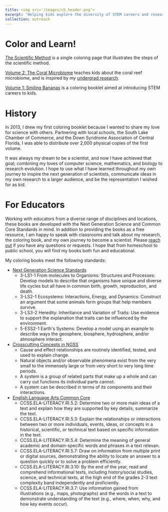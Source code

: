 ```yaml
---
title: <img src='/images/cb_header.png'>
excerpt: "Helping kids explore the diversity of STEM careers and research."
collection: outreach
---
```

<head>
<!-- Global site tag (gtag.js) - Google Analytics -->
<script async src="https://www.googletagmanager.com/gtag/js?id=UA-174576010-1"></script>
<script>
  window.dataLayer = window.dataLayer || [];
  function gtag(){dataLayer.push(arguments);}
  gtag('js', new Date());

  gtag('config', 'UA-174576010-1');
</script>
</head>

# Color and Learn!
[The Scientific Method](/files/scientificmethod.pdf) is a single coloring page that illustrates the steps of the scientific method.

[Volume 2: The Coral Microbiome](/files/cb_coralmicrobiome.pdf) teaches kids about the coral reef microbiome, and is inspired by my [undergrad research](http://www.sciencemaya.com/portfolio/2_coralmicrobiome/).

[Volume 1: Smiling Bananas](/files/SB_coloringbook.pdf) is a coloring booklet aimed at introducing STEM careers to kids.

# History
In 2013, I drew my first coloring booklet because I wanted to share my love for science with others. Partnering with local schools, the South Lake Chamber of Commerce, and the Down Syndrome Association of Central Florida, I was able to distribute over 2,000 physical copies of the first volume.

It was always my dream to be a scientist, and now I have achieved that goal; combining my loves of computer science, mathematics, and biology to research evolution. I hope to use what I have learned throughout my own journey to inspire the next generation of scientists, communicate ideas in my own research to a larger audience, and be the representation I wished for as kid.

# For Educators
Working with educators from a diverse range of disciplines and locations, these books are developed with the Next Generation Science and Common Core Standards in mind. In addition to providing the books as a free resource, I am happy to speak with classrooms and talk about my research, the coloring book, and my own journey to become a scientist. Please [reach out](mailto:maya_weissman@brown.edu) if you have any questions or requests. I hope that from homeschool to public school, you will find my books both fun and educational.

My coloring books meet the following standards:
* [Next Generation Science Standards](https://www.nextgenscience.org/search-standards?keys=&tid%5B%5D=102)
  * 3-LS1-1 From molecules to Organisms: Structures and Processes: Develop models to describe that organisms have unique and diverse life cycles but all have in common birth, growth, reproduction, and death.
  * 3-LS2-1 Ecosystems: Interactions, Energy, and Dynamics: Construct an argument that some animals form groups that help members survive.
  * 3-LS3-2 Heredity: Inheritance and Variation of Traits: Use evidence to support the explanation that traits can be influenced by the environment.
  * 5-ESS2-1 Earth's Systems: Develop a model using an example to describe ways the geosphere, biosphere, hydrosphere, and/or atmosphere interact.
* [Crosscutting Concepts in NGSS](https://static.nsta.org/ngss/MatrixOfCrosscuttingConcepts.pdf)
  * Cause and effect relationships are routinely identified, tested, and used to explain change. 
  * Natural objects and/or observable phenomena exist from the very small to the immensely large or from very short to very long time periods.
  * A system is a group of related parts that make up a whole and can carry out functions its individual parts cannot.
  * A system can be described in terms of its components and their interactions.
* [English Language Arts Common Core](http://www.corestandards.org/ELA-Literacy/RI/5/)
  * CCSS.ELA-LITERACY.RI.5.2: Determine two or more main ideas of a text and explain how they are supported by key details; summarize the text.
  * CCSS.ELA-LITERACY.RI.5.3: Explain the relationships or interactions between two or more individuals, events, ideas, or concepts in a historical, scientific, or technical text based on specific information in the text.
  * CCSS.ELA-LITERACY.RI.5.4: Determine the meaning of general academic and domain-specific words and phrases in a text relevan.
  * CCSS.ELA-LITERACY.RI.5.7: Draw on information from multiple print or digital sources, demonstrating the ability to locate an answer to a question quickly or to solve a problem efficiently.
  * CCSS.ELA-LITERACY.RI.3.10: By the end of the year, read and comprehend informational texts, including history/social studies, science, and technical texts, at the high end of the grades 2-3 text complexity band independently and proficiently.
  * CCSS.ELA-LITERACY.RI.3.7: Use information gained from illustrations (e.g., maps, photographs) and the words in a text to demonstrate understanding of the text (e.g., where, when, why, and how key events occur).

